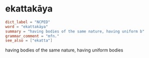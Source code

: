 # ekattakāya

``` toml
dict_label = "NCPED"
word = "ekattakāya"
summary = "having bodies of the same nature, having uniform b"
grammar_comment = "mfn."
see_also = ["ekatta"]
```

having bodies of the same nature, having uniform bodies

